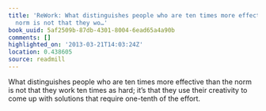 ```yaml
---
title: 'ReWork: What distinguishes people who are ten times more effective than the
  norm is not that they wo…'
book_uuid: 5af2509b-87db-4301-8004-6ead65a4a90b
comments: []
highlighted_on: '2013-03-21T14:03:24Z'
location: 0.438605
source: readmill
---
```


What distinguishes people who are ten times more effective than the norm is not that they work ten times as hard; it’s that they use their creativity to come up with solutions that require one-tenth of the effort.